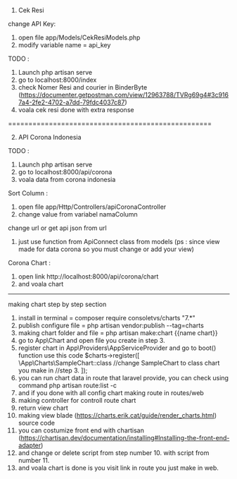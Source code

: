 1. Cek Resi

change API Key:
1. open file app/Models/CekResiModels.php
2. modify variable name = api_key

TODO :
1. Launch php artisan serve
2. go to localhost:8000/index
3. check Nomer Resi and courier in BinderByte
(https://documenter.getpostman.com/view/12963788/TVRg69g4#3c9167a4-2fe2-4702-a7dd-79fdc4037c87)
4. voala cek resi done with extra response

==================================================

2. API Corona Indonesia

TODO :
1. Launch php artisan serve
2. go to localhost:8000/api/corona
3. voala data from corona indonesia

Sort Column :
1. open file app/Http/Controllers/apiCoronaController
2. change value from variabel namaColumn

change url or get api json from url
1. just use function from ApiConnect class from models
(ps : since view made for data corona so you must change or add your view)

Corona Chart :
1. open link http://localhost:8000/api/corona/chart
2. and voala chart

---------------------------------------------------------
making chart step by step section
1. install in terminal = composer require consoletvs/charts "7.*"
2. publish configure file = php artisan vendor:publish --tag=charts
3. making chart folder and file = php artisan make:chart {{name chart}}
4. go to App\Chart and open file you create in step 3.
5. register chart in App\Providers\AppServiceProvider and go to boot() function
use this code
$charts->register([
        \App\Charts\SampleChart::class //change SampleChart to class chart you make in //step 3.
]);
6. you can run chart data in route that laravel provide, you can check using command php artisan route:list -c
7. and if you done with all config chart making route in routes/web
8. making controller for controll route chart
9. return view chart
10. making view blade (https://charts.erik.cat/guide/render_charts.html) source code
11. you can costumize front end with chartisan (https://chartisan.dev/documentation/installing#Installing-the-front-end-adapter)
12. and change or delete script from step number 10. with script from number 11.
13. and voala chart is done is you visit link in route you just make in web.

